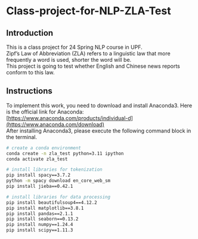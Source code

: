 # Class-project-for-NLP-ZLA-Test

## Introduction
This is a class project for 24 Spring NLP course in UPF.<br>
Zipf’s Law of Abbreviation (ZLA) refers to a linguistic law that more frequently a word is used, shorter the word will be. <br>
This project is going to test whether English and Chinese news reports conform to this law.


## Instructions
To implement this work, you need to download and install Anaconda3. Here is the official link for Anaconda: [https://www.anaconda.com/products/individual-d](https://www.anaconda.com/download) <br>
After installing Anaconda3, please execute the following command block in the terminal. <br>

```Bash
# create a conda environment
conda create -n zla_test python=3.11 ipython
conda activate zla_test

# install libraries for tokenization
pip install spacy==3.7.2
python -m spacy download en_core_web_sm
pip install jieba==0.42.1

# install libraries for data processing
pip install beautifulsoup4==4.12.2
pip install matplotlib==3.8.1
pip install pandas==2.1.1
pip install seaborn==0.13.2
pip install numpy==1.24.4
pip install scipy==1.11.3
```

